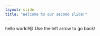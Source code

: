 ```yaml
---
layout: slide
title: "Welcome to our second slide!"
---
```

hello world!:smile:
Use the left arrow to go back!